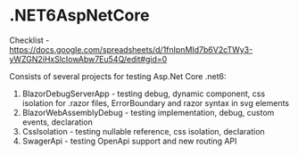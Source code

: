 # .NET6AspNetCore

Checklist - https://docs.google.com/spreadsheets/d/1fnIpnMId7b6V2cTWy3-yWZGN2iHxSlcIowAbw7Eu54Q/edit#gid=0

Consists of several projects for testing Asp.Net Core .net6: 
1. BlazorDebugServerApp - testing debug, dynamic component, css isolation for .razor files, ErrorBoundary and razor syntax in svg elements
2. BlazorWebAssemblyDebug - testing implementation, debug, custom events, declaration
3. CssIsolation - testing nullable reference, css isolation, declaration 
4. SwagerApi - testing OpenApi support and new routing API
